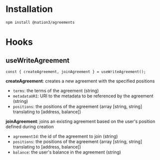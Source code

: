 # Installation

`npm install @nation3/agreements`

# Hooks

## useWriteAgreement

`const { createAgreement, joinAgreement } = useWriteAgreement();`

**createAgreement**: creates a new agreement with the specified positions

- `terms`: the terms of the agreement (string)
- `metadataURI`: URI to the metadata to be referenced by the agreement (string)
- `positions`: the positions of the agreement (array [string, string] translating to [address, balance])

**joinAgreement**: joins an existing agreement based on the user's position defined during creation

- `agreementId`: the id of the agreement to join (string)
- `positions`: the positions of the agreement (array [string, string] translating to [address, balance])
- `balance`: the user's balance in the agreement (string)
